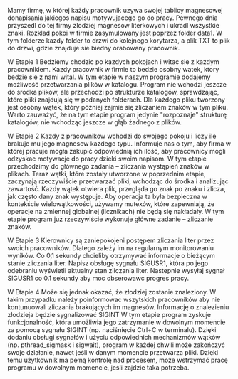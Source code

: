 Mamy firmę, w której każdy pracownik uzywa swojej tablicy magnesowej donapisania jakiegos napisu motywujacego go do pracy.
Pewnego dnia przyszedl do tej firmy zlodziej magnesow literkowych i ukradl wszystkie znaki. 
Rozklad pokoi w firmie zasymulowany jest poprzez folder data1. W tym folderze kazdy folder to drzwi do kolejnego korytarza, 
a plik TXT to plik do drzwi, gdzie znajduje sie biedny orabowany pracownik.

W Etapie 1
Bedziemy chodzic po kazdych pokojach i witac sie z kazdym pracownikiem. Kazdy pracownik w firmie
to bedzie osobny watek, ktory bedzie sie z nami wital.
W tym etapie w naszym programie dodajemy możliwość przetwarzania plików w katalogu.
Program nie wchodzi jeszcze do środka plików, ale przechodzi po strukturze katalogów, 
sprawdzając, które pliki znajdują się w podanych folderach. Dla każdego pliku tworzony 
jest osobny wątek, który później zajmie się zliczaniem znaków w tym pliku. Warto zauważyć, 
że na tym etapie program jedynie "rozpoznaje" strukturę katalogów, nie wchodząc jeszcze w głąb 
żadnego z plików.

W Etapie 2
Kazdy z pracownikow wchodzi do swojego pokoju i liczy ile brakuje mu jego magnesow kazdego typu.
Informuje nas o tym, aby firma w której pracuje mogła zakupić odpowiednią ich ilość, 
aby pracownicy mogli odzyskac motywacje do pracy dzieki swoim napisom. 
W tym etapie przechodzimy do głównego zadania – zliczania wystąpień znaków w plikach. Teraz 
wątki, które zostały utworzone w poprzednim etapie, zaczynają rzeczywiście przetwarzać pliki, 
wchodząc do środka i analizując zawartość. Każdy wątek otwiera plik, przegląda go znak po znaku 
i zlicza, jak często dany znak występuje. Aby operacja ta była bezpieczna w kontekście 
wielowątkowości, używamy mutexów, które zapewniają, że operacje na zmiennej globalnej (licznikach) 
nie będą się nakładały. W tym etapie program już rzeczywiście wykonuje główne zadanie – zliczanie
znaków.

W Etapie 3
Kierownicy są zaniepokojeni postępem zliczania liter przez swoich pracowników. Dlatego zależy im 
na regularnym monitorowaniu wyników. Co 0,1 sekundy chcieliby otrzymywać informacje o bieżącym 
stanie zliczania liter.
Napisz obsługę sygnału SIGUSR1, która po jego odebraniu wyświetli aktualny stan zliczania liter.
Nastepnie wysyłaj sygnał SIGUSR1 co 0.1 sekundy aby moc obserowawc progres pracy.

W Etapie 4
Może się jednak okazać, że złodziej zostanie znaleziony. W takim przypadku należy poinformowac
wszytskich pracowników aby nie kontunuowali zliczania brakujących im magnesów. Informację o 
znalezieniu złodzieja będzie sygnalizować SIGINT
W tym etapie program zyskuje funkcjonalność, która umożliwia jego zatrzymanie w dowolnym 
momencie za pomocą sygnału SIGINT (np. naciśnięcie Ctrl+C w terminalu). Dzięki dodaniu obsługi 
sygnałów i użyciu odpowiednich mechanizmów wątków (np. pthread_sigmask i sigwait), program w 
każdej chwili może zakończyć swoje działanie, nawet jeśli w danym momencie przetwarza pliki. 
Dzięki temu użytkownik ma pełną kontrolę nad procesem, może wstrzymać pracę programu w dowolnym 
momencie, jeśli zajdzie taka potrzeba.